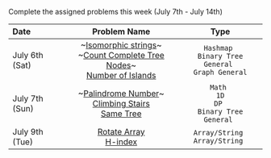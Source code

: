 Complete the assigned problems this week (July 7th - July 14th)

| Date           | Problem Name | Type|
| :---           |    :----:    |          :---: |
| July 6th (Sat) | ~[Isomorphic strings](https://leetcode.com/problems/isomorphic-strings/description/?envType=study-plan-v2&envId=top-interview-150)~ <br> ~[Count Complete Tree Nodes](https://leetcode.com/problems/count-complete-tree-nodes/description/?envType=study-plan-v2&envId=top-interview-150)~  <br> [Number of Islands](https://leetcode.com/problems/number-of-islands/?envType=study-plan-v2&envId=top-interview-150)   | <code>Hashmap</b> </code>  <br> <code>Binary Tree General</b> </code>  <br> <code>Graph General</b> </code>    |
| July 7th (Sun) | ~[Palindrome Number](https://leetcode.com/problems/palindrome-number/?envType=study-plan-v2&envId=top-interview-150)~ <br> [Climbing Stairs](https://leetcode.com/problems/climbing-stairs/?envType=study-plan-v2&envId=top-interview-150) <br> [Same Tree](https://leetcode.com/problems/same-tree/?envType=study-plan-v2&envId=top-interview-150)     | <code>Math</b> </code>  <br>   <code>1D DP</b> </code> <br>   <code>Binary Tree General</b> </code> |
| July 9th (Tue) | [Rotate Array](https://leetcode.com/problems/rotate-array/?envType=study-plan-v2&envId=top-interview-150) <br> [H-index](https://leetcode.com/problems/h-index/?envType=study-plan-v2&envId=top-interview-150) | <code>Array/String</b> </code>  <br>   <code>Array/String</b> </code> |
